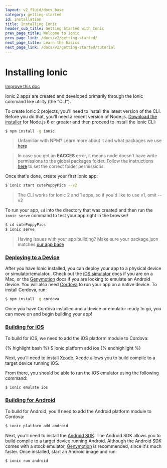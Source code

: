 ```yaml
---
layout: v2_fluid/docs_base
category: getting-started
id: installation
title: Installing Ionic
header_sub_title: Getting Started with Ionic
prev_page_title: Welcome to Ionic
prev_page_link: /docs/v2/getting-started/
next_page_title: Learn the basics
next_page_link: /docs/v2/getting-started/tutorial
---
```


# Installing Ionic

<a class="improve-v2-docs" href='https://github.com/driftyco/ionic-site/edit/master/docs/v2/getting-started/installation/index.md'>Improve this doc</a>

Ionic 2 apps are created and developed primarily through the Ionic command like utility (the "CLI").

To create Ionic 2 projects, you'll need to install the latest version of the CLI. Before you do that, you'll need a recent version of Node.js. [Download the installer](https://nodejs.org/en/) for Node.js 6 or greater and then proceed to install the Ionic CLI:

```bash
$ npm install -g ionic
```


> Unfamiliar with NPM? Learn more about it and what packages we use [here](/docs/v2/resources/using-npm/)

> In case you get an **EACCES** error, it means node doesn't have write permissions to the global packages folder. Follow the instructions [here](https://docs.npmjs.com/getting-started/fixing-npm-permissions) to set the correct folder permissions.

Once that's done, create your first Ionic app:

```bash
$ ionic start cutePuppyPics --v2
```

> The CLI works for Ionic 2 and 1 apps, so if you'd like to use v1, omit --v2

To run your app, `cd` into the directory that was created and then run the `ionic serve` command to test your app right in the browser!

```bash
$ cd cutePuppyPics
$ ionic serve
```

> Having issues with your app building? Make sure your package.json matches [our app base](https://github.com/driftyco/ionic2-app-base/blob/master/package.json)



### [Deploying to a Device](#building-to-a-device)

After you have Ionic installed, you can deploy your app to a physical device or simulator/emulator.. Check out the <a href="../../resources/developer-tips/#using-ios-simulator">iOS simulator</a> docs if you are on a Mac, or the <a href="../../resources/developer-tips/#using-genymotion-android">Genymotion</a> docs if you are looking to emulate an Android device. You will also need <a href="../../resources/what-is/#cordova">Cordova</a> to run your app on a native device. To install Cordova, run:

```bash
$ npm install -g cordova
```

Once you have Cordova installed and a device or emulator ready to go, you can move on and begin building your app!


### [Building for iOS](#building-for-ios)
<p>To build for iOS, we need to add the iOS platform module to Cordova:</p>
{% highlight bash %}
$ ionic platform add ios
{% endhighlight %}

Next, you'll need to install <a href="../../resources/what-is/#xcode">Xcode</a>. Xcode allows you to build compile to a target device running iOS.

From there, you should be able to run the iOS emulator using the following command:

```bash
$ ionic emulate ios
```


### [Building for Android](#building-for-android)
To build for Android, you'll need to add the Android platform module to Cordova:

```bash
$ ionic platform add android
```

Next, you'll need to install the <a href="../../resources/what-is/#android-sdk">Android SDK</a>. The Android SDK allows you to build compile to a target device running Android. Although the Android SDK comes with a stock emulator, <a href="../../resources/what-is/#genymotion">Genymotion</a> is recommended, since it's much faster. Once installed, start an Android image and run:

```bash
$ ionic run android
```
